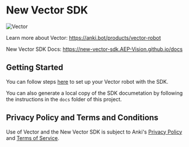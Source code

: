 # New Vector SDK

![Vector](docs/source/images/vector-sdk-alpha.jpg)

Learn more about Vector: https://anki.bot/products/vector-robot

New Vector SDK Docs: https://new-vector-sdk.AEP-Vision.github.io/docs


## Getting Started

You can follow steps [here](https://developer.anki.com/vector/docs/index.html) to set up your Vector robot with the SDK.

You can also generate a local copy of the SDK documetation by
following the instructions in the `docs` folder of this project.


## Privacy Policy and Terms and Conditions

Use of Vector and the New Vector SDK is subject to Anki's [Privacy Policy](https://anki.bot/policies/privacy-policy) and [Terms of Service](https://anki.bot/policies/terms-of-service).

